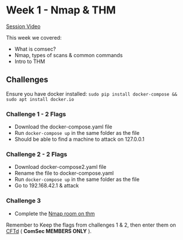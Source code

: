 # Week 1 - Nmap & THM
[Session Video](https://www.twitch.tv/videos/772154140)

This week we covered:
- What is comsec?
- Nmap, types of scans & common commands
- Intro to THM

## Challenges
Ensure you have docker installed:
```sudo pip install docker-compose && sudo apt install docker.io```
### Challenge 1 - 2 Flags
- Download the docker-compose.yaml file
- Run `docker-compose up` in the same folder as the file
- Should be able to find a machine to attack on 127.0.0.1
### Challenge 2 - 2 Flags
- Download docker-compose2.yaml file
- Rename the file to docker-compose.yaml
- Run `docker-compose up` in the same folder as the file
- Go to 192.168.42.1 & attack
### Challenge 3
- Complete the [Nmap room on thm](https://tryhackme.com/room/rpnmap)

Remember to Keep the flags from challenges 1 & 2, then enter them on [CFTd](https://cueh-comsec.ctfd.io/) ( **ComSec MEMBERS ONLY** ). 
